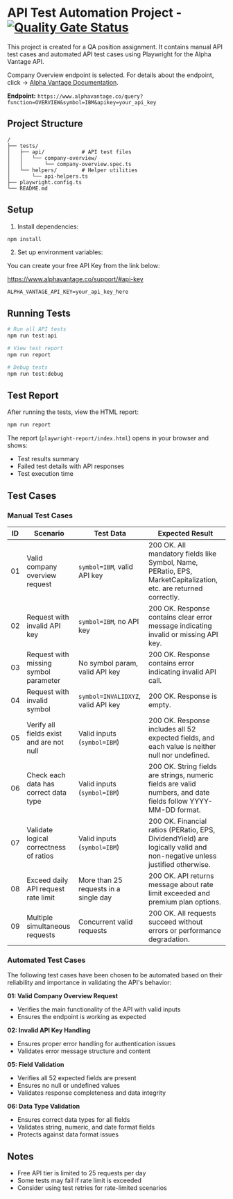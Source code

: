 # API Test Automation Project  -  [![Quality Gate Status](https://sonarcloud.io/api/project_badges/measure?project=furkanyy_payrails-assignment&metric=alert_status)](https://sonarcloud.io/summary/new_code?id=furkanyy_payrails-assignment)

This project is created for a QA position assignment. It contains manual API test cases and automated API test cases using Playwright for the Alpha Vantage API.

Company Overview endpoint is selected. For details about the endpoint, click -> [Alpha Vantage Documentation](https://www.alphavantage.co/documentation/#company-overview).

**Endpoint:** `https://www.alphavantage.co/query?function=OVERVIEW&symbol=IBM&apikey=your_api_key`

## Project Structure
```
/
├── tests/
│   ├── api/            # API test files
│   │   └── company-overview/
│   │       └── company-overview.spec.ts
│   └── helpers/        # Helper utilities
│       └── api-helpers.ts
├── playwright.config.ts
└── README.md
```

## Setup

1. Install dependencies:
```bash
npm install
```

2. Set up environment variables:

You can create your free API Key from the link below:

https://www.alphavantage.co/support/#api-key

```
ALPHA_VANTAGE_API_KEY=your_api_key_here
```

## Running Tests

```bash
# Run all API tests
npm run test:api

# View test report
npm run report

# Debug tests
npm run test:debug
```

## Test Report

After running the tests, view the HTML report:
```bash
npm run report
```

The report (`playwright-report/index.html`) opens in your browser and shows:
- Test results summary
- Failed test details with API responses
- Test execution time

## Test Cases

### Manual Test Cases

| ID | Scenario | Test Data | Expected Result |
|----|----------|-----------|-----------------|
| 01 | Valid company overview request | `symbol=IBM`, valid API key | 200 OK. All mandatory fields like Symbol, Name, PERatio, EPS, MarketCapitalization, etc. are returned correctly. |
| 02 | Request with invalid API key | `symbol=IBM`, no API key | 200 OK. Response contains clear error message indicating invalid or missing API key. |
| 03 | Request with missing symbol parameter | No symbol param, valid API key | 200 OK. Response contains error indicating invalid API call. |
| 04 | Request with invalid symbol | `symbol=INVALIDXYZ`, valid API key | 200 OK. Response is empty. |
| 05 | Verify all fields exist and are not null | Valid inputs (`symbol=IBM`) | 200 OK. Response includes all 52 expected fields, and each value is neither null nor undefined. |
| 06 | Check each data has correct data type | Valid inputs (`symbol=IBM`) | 200 OK. String fields are strings, numeric fields are valid numbers, and date fields follow YYYY-MM-DD format. |
| 07 | Validate logical correctness of ratios | Valid inputs (`symbol=IBM`) | 200 OK. Financial ratios (PERatio, EPS, DividendYield) are logically valid and non-negative unless justified otherwise. |
| 08 | Exceed daily API request rate limit | More than 25 requests in a single day | 200 OK. API returns message about rate limit exceeded and premium plan options. |
| 09 | Multiple simultaneous requests | Concurrent valid requests | 200 OK. All requests succeed without errors or performance degradation. |

### Automated Test Cases

The following test cases have been chosen to be automated based on their reliability and importance in validating the API's behavior:

**01: Valid Company Overview Request**
- Verifies the main functionality of the API with valid inputs
- Ensures the endpoint is working as expected

**02: Invalid API Key Handling**
- Ensures proper error handling for authentication issues
- Validates error message structure and content

**05: Field Validation**
- Verifies all 52 expected fields are present
- Ensures no null or undefined values
- Validates response completeness and data integrity

**06: Data Type Validation**
- Ensures correct data types for all fields
- Validates string, numeric, and date format fields
- Protects against data format issues

## Notes

- Free API tier is limited to 25 requests per day
- Some tests may fail if rate limit is exceeded
- Consider using test retries for rate-limited scenarios


